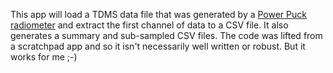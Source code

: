 This app will load a TDMS data file that was generated by a [Power Puck radiometer](https://www.cureuv.com/products/eit-power-puck-2-uv-radiometer) and extract the first channel of data to a CSV file. It also generates a summary and sub-sampled CSV files.
The code was lifted from a scratchpad app and so it isn't necessarily well written or robust. But it works for me ;-)
